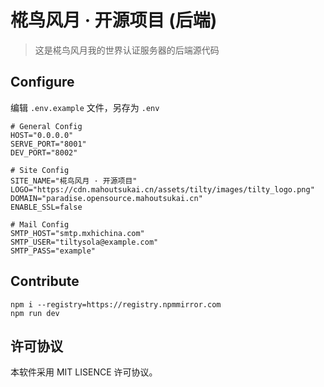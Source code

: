 # 椛鸟风月 · 开源项目 (后端)

> 这是椛鸟风月我的世界认证服务器的后端源代码

## Configure

编辑 `.env.example` 文件，另存为 `.env`

```
# General Config
HOST="0.0.0.0"
SERVE_PORT="8001"
DEV_PORT="8002"

# Site Config
SITE_NAME="椛鸟风月 · 开源项目"
LOGO="https://cdn.mahoutsukai.cn/assets/tilty/images/tilty_logo.png"
DOMAIN="paradise.opensource.mahoutsukai.cn"
ENABLE_SSL=false

# Mail Config
SMTP_HOST="smtp.mxhichina.com"
SMTP_USER="tiltysola@example.com"
SMTP_PASS="example"
```

## Contribute

```
npm i --registry=https://registry.npmmirror.com
npm run dev
```

## 许可协议

本软件采用 MIT LISENCE 许可协议。
